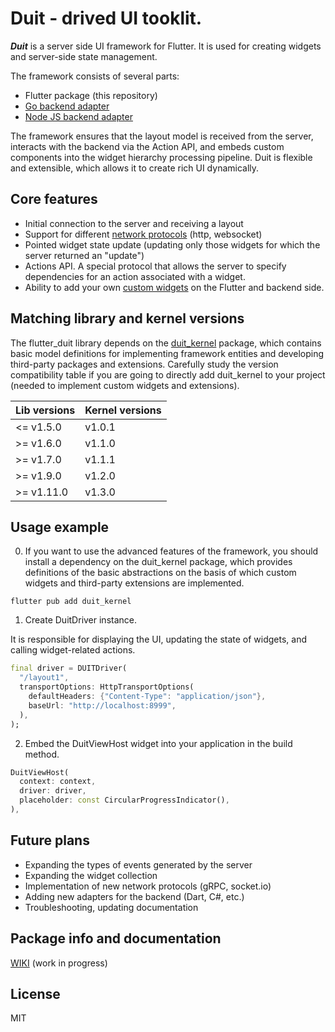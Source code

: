 # Duit - drived UI tooklit.

***Duit*** is a server side UI framework for Flutter. It is used for creating widgets and server-side state management.

The framework consists of several parts:

- Flutter package (this repository)
- [Go backend adapter](https://github.com/lesleysin/duit_go)
- [Node JS backend adapter](https://github.com/lesleysin/duit_js)

The framework ensures that the layout model is received from the server, interacts with the backend via the Action API, and embeds custom components into the widget hierarchy processing pipeline. Duit is flexible and extensible, which allows it to create rich UI dynamically.

## Core features

- Initial connection to the server and receiving a layout
- Support for different [network protocols](https://github.com/lesleysin/flutter_duit/wiki/Networking) (http, websocket)
- Pointed widget state update (updating only those widgets for which the server returned an "update")
- Actions API. A special protocol that allows the server to specify dependencies for an action associated with a widget.
- Ability to add your own [custom widgets](https://github.com/lesleysin/flutter_duit/wiki/Adding-custom-widgets) on the Flutter and backend side.

## Matching library and kernel versions

The flutter_duit library depends on the [duit_kernel](https://github.com/lesleysin/duit_kernel) package, which contains basic model definitions for implementing framework entities and developing third-party packages and extensions. Carefully study the version compatibility table if you are going to directly add duit_kernel to your project (needed to implement custom widgets and extensions).


| Lib versions | Kernel versions |
|--------------|-----------------|
| <= v1.5.0    | v1.0.1          |
| >= v1.6.0    | v1.1.0          |
| >= v1.7.0    | v1.1.1          |
| >= v1.9.0    | v1.2.0          |
| >= v1.11.0   | v1.3.0          |


## Usage example
0. If you want to use the advanced features of the framework, you should install a dependency on the duit_kernel package, which provides definitions of the basic abstractions on the basis of which custom widgets and third-party extensions are implemented.

```
flutter pub add duit_kernel
```


1. Create DuitDriver instance. 


It is responsible for displaying the UI, updating the state of widgets, and calling widget-related actions.


```dart
final driver = DUITDriver(
  "/layout1",
  transportOptions: HttpTransportOptions(
    defaultHeaders: {"Content-Type": "application/json"},
    baseUrl: "http://localhost:8999",
  ),
);
```

2. Embed the DuitViewHost widget into your application in the build method.

```dart
DuitViewHost(
  context: context,
  driver: driver,
  placeholder: const CircularProgressIndicator(),
),
```

## Future plans
- Expanding the types of events generated by the server
- Expanding the widget collection
- Implementation of new network protocols (gRPC, socket.io)
- Adding new adapters for the backend (Dart, C#, etc.)
- Troubleshooting, updating documentation

## Package info and documentation

[WIKI](https://github.com/lesleysin/flutter_duit/wiki) (work in progress)

## License 
MIT



